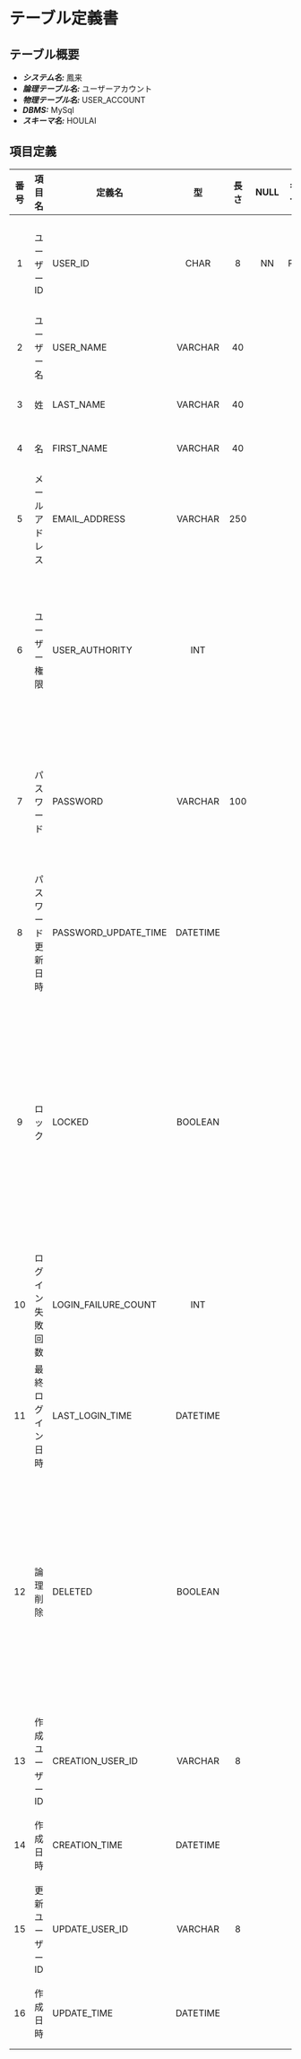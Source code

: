# テーブル定義書

## テーブル概要

- **_システム名:_** 鳳来
- **_論理テーブル名:_** ユーザーアカウント
- **_物理テーブル名:_** USER_ACCOUNT
- **_DBMS:_** MySql
- **_スキーマ名:_** HOULAI

## 項目定義

| 番号 | 項目名             | 定義名               |    型    | 長さ | NULL | キー | デフォルト | 説明                                                                                    |
| :--: | :----------------- | -------------------- | :------: | :--: | :--: | :--: | :--------: | --------------------------------------------------------------------------------------- |
|  1   | ユーザー ID        | USER_ID              |   CHAR   |  8   |  NN  |  PK  |            | ユーザーを識別する一意の値                                                              |
|  2   | ユーザー 名        | USER_NAME            | VARCHAR  |  40  |      |      |            | ユーザー名                                                                              |
|  3   | 姓                 | LAST_NAME            | VARCHAR  |  40  |      |      |            | ユーザーの姓                                                                            |
|  4   | 名                 | FIRST_NAME           | VARCHAR  |  40  |      |      |            | ユーザーの名                                                                            |
|  5   | メールアドレス     | EMAIL_ADDRESS        | VARCHAR  | 250  |      |      |            | ユーザーのメールアドレス                                                                |
|  6   | ユーザー権限       | USER_AUTHORITY       |   INT    |      |      |      |     0      | ユーザーの権限</br>0: 参照ユーザー</br>1: 更新ユーザー                                  |
|  7   | パスワード         | PASSWORD             | VARCHAR  | 100  |      |      |            | ユーザーのパスワード</br>暗号化して管理する                                             |
|  8   | パスワード更新日時 | PASSWORD_UPDATE_TIME | DATETIME |      |      |      |            | ユーザーのパスワード更新日時                                                            |
|  9   | ロック             | LOCKED               | BOOLEAN  |      |      |      |   false    | ユーザーアカウントのロック可否</br>true: ロックされている</br>false: ロックされていない |
|  10  | ログイン失敗回数   | LOGIN_FAILURE_COUNT  |   INT    |      |      |      |     0      | ユーザーのログイン失敗回数                                                              |
|  11  | 最終ログイン日時   | LAST_LOGIN_TIME      | DATETIME |      |      |      |            | ユーザーの最終ログイン日時                                                              |
|  12  | 論理削除           | DELETED              | BOOLEAN  |      |      |      |   false    | ユーザーの論理削除可否</br>false: 論理削除されていない</br>true: 論理削除されている     |
|  13  | 作成ユーザー ID    | CREATION_USER_ID     | VARCHAR  |  8   |      |      |            | ユーザーを作成したユーザー ID                                                           |
|  14  | 作成日時           | CREATION_TIME        | DATETIME |      |      |      |            | ユーザーの作成日時                                                                      |
|  15  | 更新ユーザー ID    | UPDATE_USER_ID       | VARCHAR  |  8   |      |      |            | ユーザーを更新したユーザー ID                                                           |
|  16  | 作成日時           | UPDATE_TIME          | DATETIME |      |      |      |            | ユーザーの更新日時                                                                      |
